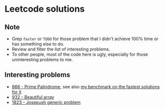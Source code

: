 # Leetcode solutions

## Note

- Grep `faster` or `TODO` for those problem that I didn't achieve 100% time or has
  something else to do.
- Review and filter the list of interesting problems.
- To other people, most of the code here is ugly, especially for those
  uninteresting problems to me.

## Interesting problems

- [866 - Prime Palindrome](./go/866.prime-palindrome.go), see also [my benchmark
  on the fastest solutions for it](https://github.com/letientai299/leetcode-prime-palindrome)
- [932 - Beautiful array](./go/932.beautiful-array.go)
- [1823 - Josepush generic problem](./go/1823.find-the-winner-of-the-circular-game.go)
